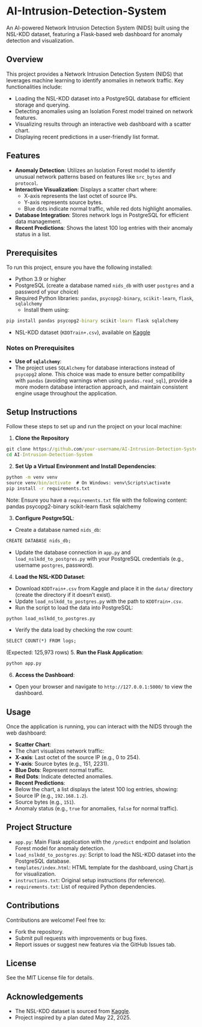 # AI-Intrusion-Detection-System

An AI-powered Network Intrusion Detection System (NIDS) built using the NSL-KDD dataset, featuring a Flask-based web dashboard for anomaly detection and visualization.

## Overview

This project provides a Network Intrusion Detection System (NIDS) that leverages machine learning to identify anomalies in network traffic. Key functionalities include:

- Loading the NSL-KDD dataset into a PostgreSQL database for efficient storage and querying.
- Detecting anomalies using an Isolation Forest model trained on network features.
- Visualizing results through an interactive web dashboard with a scatter chart.
- Displaying recent predictions in a user-friendly list format.

## Features

- **Anomaly Detection**: Utilizes an Isolation Forest model to identify unusual network patterns based on features like `src_bytes` and `protocol`.
- **Interactive Visualization**: Displays a scatter chart where:
  - X-axis represents the last octet of source IPs.
  - Y-axis represents source bytes.
  - Blue dots indicate normal traffic, while red dots highlight anomalies.
- **Database Integration**: Stores network logs in PostgreSQL for efficient data management.
- **Recent Predictions**: Shows the latest 100 log entries with their anomaly status in a list.

## Prerequisites

To run this project, ensure you have the following installed:

- Python 3.9 or higher
- PostgreSQL (create a database named `nids_db` with user `postgres` and a password of your choice)
- Required Python libraries: `pandas`, `psycopg2-binary`, `scikit-learn`, `flask`, `sqlalchemy`
  - Install them using:
```cmd
pip install pandas psycopg2-binary scikit-learn flask sqlalchemy
```
- NSL-KDD dataset (`KDDTrain+.csv`), available on [Kaggle](https://www.kaggle.com/datasets/hassan06/nslkdd)

### Notes on Prerequisites

- **Use of `sqlalchemy`**:
- The project uses `SQLAlchemy` for database interactions instead of `psycopg2` alone. This choice was made to ensure better compatibility with `pandas` (avoiding warnings when using `pandas.read_sql`), provide a more modern database interaction approach, and maintain consistent engine usage throughout the application.

## Setup Instructions

Follow these steps to set up and run the project on your local machine:

1. **Clone the Repository**
```cmd
git clone https://github.com/your-username/AI-Intrusion-Detection-System.git
cd AI-Intrusion-Detection-System
```
2. **Set Up a Virtual Environment and Install Dependencies**:
```cmd
python -m venv venv
source venv/bin/activate  # On Windows: venv\Scripts\activate
pip install -r requirements.txt
```
Note: Ensure you have a `requirements.txt` file with the following content:
pandas
psycopg2-binary
scikit-learn
flask
sqlalchemy

3. **Configure PostgreSQL**:
- Create a database named `nids_db`:
```cmd
CREATE DATABASE nids_db;
```
- Update the database connection in `app.py` and `load_nslkdd_to_postgres.py` with your PostgreSQL credentials (e.g., username `postgres`, password).
4. **Load the NSL-KDD Dataset**:
- Download `KDDTrain+.csv` from Kaggle and place it in the `data/` directory (create the directory if it doesn’t exist).
- Update `load_nslkdd_to_postgres.py` with the path to `KDDTrain+.csv`.
- Run the script to load the data into PostgreSQL:
```cmd
python load_nslkdd_to_postgres.py
```
- Verify the data load by checking the row count:
```cmd
SELECT COUNT(*) FROM logs;
```
(Expected: 125,973 rows)
5. **Run the Flask Application**:
```cmd
python app.py
```
6. **Access the Dashboard**:
- Open your browser and navigate to `http://127.0.0.1:5000/` to view the dashboard.

## Usage

Once the application is running, you can interact with the NIDS through the web dashboard:

- **Scatter Chart**:
- The chart visualizes network traffic:
 - **X-axis**: Last octet of the source IP (e.g., 0 to 254).
 - **Y-axis**: Source bytes (e.g., 151, 2231).
 - **Blue Dots**: Represent normal traffic.
 - **Red Dots**: Indicate detected anomalies.
- **Recent Predictions**:
- Below the chart, a list displays the latest 100 log entries, showing:
 - Source IP (e.g., `192.168.1.2`).
 - Source bytes (e.g., `151`).
 - Anomaly status (e.g., `true` for anomalies, `false` for normal traffic).

## Project Structure

- `app.py`: Main Flask application with the `/predict` endpoint and Isolation Forest model for anomaly detection.
- `load_nslkdd_to_postgres.py`: Script to load the NSL-KDD dataset into the PostgreSQL database.
- `templates/index.html`: HTML template for the dashboard, using Chart.js for visualization.
- `instructions.txt`: Original setup instructions (for reference).
- `requirements.txt`: List of required Python dependencies.

## Contributions

Contributions are welcome! Feel free to:

- Fork the repository.
- Submit pull requests with improvements or bug fixes.
- Report issues or suggest new features via the GitHub Issues tab.

## License

See the MIT License file for details.

## Acknowledgements

- The NSL-KDD dataset is sourced from [Kaggle](https://www.kaggle.com/datasets/hassan06/nslkdd).
- Project inspired by a plan dated May 22, 2025.
